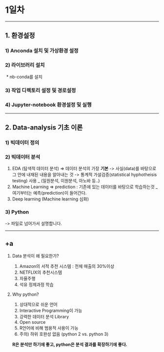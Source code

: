 # 1일차

-----



## 1. 환경설정

### 1) Anconda 설치 및 가상환경 설정

### 2) 라이브러리 설치

​	* nb-conda를 설치

### 3) 작업 디렉토리 설정 및 경로설정

### 4) Jupyter-notebook 환경설정 및 실행

---



## 2. Data-analysis 기초 이론

### 1) 빅데이터 정의

### 2) 빅데이터 분석

1. EDA (탐색적 데이터 분석) => 데이터 분석의 가장 **__기본__**
   -> 사실(data)를 바탕으로 그 안에 내재된 내용을 알아내는 것
   -> 통계적 가설검증(statistical hyphotheisis testing) 사용 _ (일원분석, 이원분석, 아노바 등..)
2. Machine Learning => prediction
     : 기존에 있는 데이터를 바탕으로 학습하는것 _ 여기부터는 예측(prediction)이 들어간다.
3. Deep learning (Machine learning 심화)



### 3) Python

-> 파일로 넘어가서 설명합니다.

------

## +a

1. Data 분석이 왜 필요한가?

   1. Amazon의 서적 추천 시스템 : 전체 매출의 30%이상
   2. NETFLIX의 추천시스템
   3. 자율주행
   4. 석유 정제과정 학습

2. Why python?

   1. 상대적으로 쉬운 언어
   2. Interactive Programming이 가능
   3. 강력한 데이터 분석 Library
   4. Open source
   5. R언어에 비해 범용적 사용이 가능
   6. 주의) 하위 호완성 없음 (python 2 vs. python 3)

   

   **R은 분석만 하기에 좋고, python은 분석 결과를 확장하기에 좋다.**